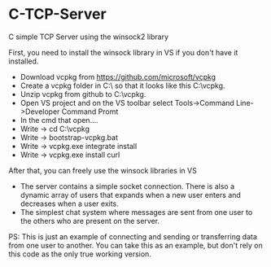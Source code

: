 # C-TCP-Server
C simple TCP Server using the winsock2 library

First, you need to install the winsock library in VS if you don't have it installed.

- Download vcpkg from https://github.com/microsoft/vcpkg
- Create a vcpkg folder in C:\ so that it looks like this C:\vcpkg. 
- Unzip vcpkg from github to C:\vcpkg.
- Open VS project and on the VS toolbar select Tools->Command Line->Developer Command Promt
- In the cmd that open....
- Write -> cd C:\vcpkg
- Write -> bootstrap-vcpkg.bat
- Write -> vcpkg.exe integrate install
- Write -> vcpkg.exe install curl

After that, you can freely use the winsock libraries in VS


* The server contains a simple socket connection. There is also a dynamic array of users that expands when a new user enters and decreases when a user exits.
* The simplest chat system where messages are sent from one user to the others who are present on the server.


PS: This is just an example of connecting and sending or transferring data from one user to another. You can take this as an example, but don't rely on this code as the only true working version.
